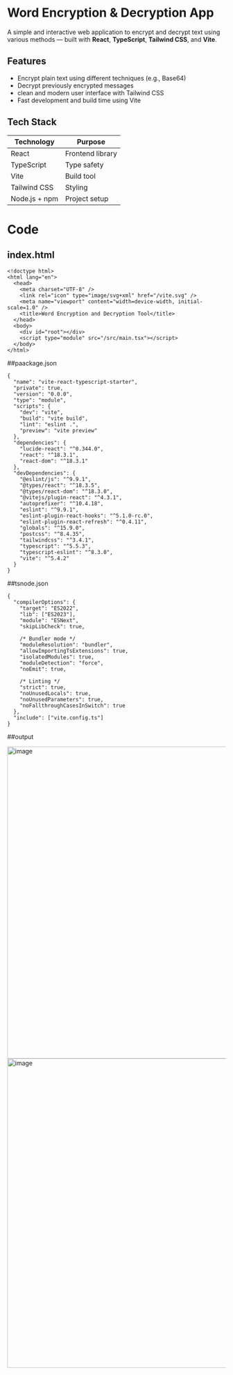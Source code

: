 # Word Encryption & Decryption App

A simple and interactive web application to encrypt and decrypt text using various methods — built with **React**, **TypeScript**, **Tailwind CSS**, and **Vite**.


## Features

- Encrypt plain text using different techniques (e.g., Base64)
-  Decrypt previously encrypted messages
- clean and modern user interface with Tailwind CSS
-  Fast development and build time using Vite


## Tech Stack

| Technology | Purpose |
|------------|---------|
| React      | Frontend library |
| TypeScript | Type safety |
| Vite       | Build tool |
| Tailwind CSS | Styling |
| Node.js + npm | Project setup |


# Code
## index.html
```
<!doctype html>
<html lang="en">
  <head>
    <meta charset="UTF-8" />
    <link rel="icon" type="image/svg+xml" href="/vite.svg" />
    <meta name="viewport" content="width=device-width, initial-scale=1.0" />
    <title>Word Encryption and Decryption Tool</title>
  </head>
  <body>
    <div id="root"></div>
    <script type="module" src="/src/main.tsx"></script>
  </body>
</html>
```

##paackage.json
```
{
  "name": "vite-react-typescript-starter",
  "private": true,
  "version": "0.0.0",
  "type": "module",
  "scripts": {
    "dev": "vite",
    "build": "vite build",
    "lint": "eslint .",
    "preview": "vite preview"
  },
  "dependencies": {
    "lucide-react": "^0.344.0",
    "react": "^18.3.1",
    "react-dom": "^18.3.1"
  },
  "devDependencies": {
    "@eslint/js": "^9.9.1",
    "@types/react": "^18.3.5",
    "@types/react-dom": "^18.3.0",
    "@vitejs/plugin-react": "^4.3.1",
    "autoprefixer": "^10.4.18",
    "eslint": "^9.9.1",
    "eslint-plugin-react-hooks": "^5.1.0-rc.0",
    "eslint-plugin-react-refresh": "^0.4.11",
    "globals": "^15.9.0",
    "postcss": "^8.4.35",
    "tailwindcss": "^3.4.1",
    "typescript": "^5.5.3",
    "typescript-eslint": "^8.3.0",
    "vite": "^5.4.2"
  }
}
```
##tsnode.json
```
{
  "compilerOptions": {
    "target": "ES2022",
    "lib": ["ES2023"],
    "module": "ESNext",
    "skipLibCheck": true,

    /* Bundler mode */
    "moduleResolution": "bundler",
    "allowImportingTsExtensions": true,
    "isolatedModules": true,
    "moduleDetection": "force",
    "noEmit": true,

    /* Linting */
    "strict": true,
    "noUnusedLocals": true,
    "noUnusedParameters": true,
    "noFallthroughCasesInSwitch": true
  },
  "include": ["vite.config.ts"]
}
```
##output

<img width="1050" height="718" alt="image" src="https://github.com/user-attachments/assets/0a92bd9d-628a-48f2-97a9-878aef34b774" />

<img width="1042" height="712" alt="image" src="https://github.com/user-attachments/assets/2736829f-6219-43e5-8cb4-fef48f326a55" />











